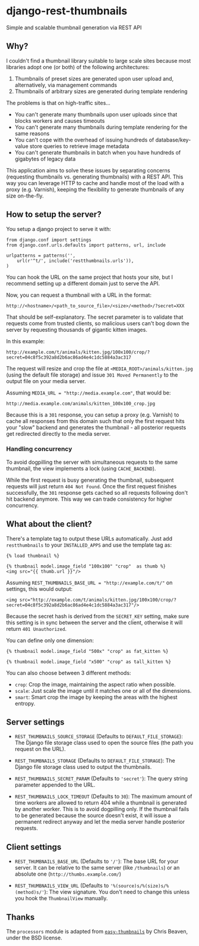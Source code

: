django-rest-thumbnails
======================
Simple and scalable thumbnail generation via REST API

Why?
----
I couldn't find a thumbnail library suitable to large scale sites because most
libraries adopt one (or both) of the following architectures:

1. Thumbnails of preset sizes are generated upon user upload and,
alternatively, via management commands
2. Thumbnails of arbitrary sizes are generated during template rendering

The problems is that on high-traffic sites...

- You can't generate many thumbnails upon user uploads since that blocks
workers and causes timeouts
- You can't generate many thumbnails during template rendering for the same
reasons
- You can't cope with the overhead of issuing hundreds of database/key-value
store queries to retrieve image metadata
- You can't generate thumbnails in batch when you have hundreds of gigabytes
of legacy data

This application aims to solve these issues by separating concerns (requesting
thumbnails vs. generating thumbnails) with a REST API. This way you can
leverage HTTP to cache and handle most of the load with a proxy (e.g. Varnish),
keeping the flexibility to generate thumbnails of any size on-the-fly.

How to setup the server?
----
You setup a django project to serve it with:

    from django.conf import settings
    from django.conf.urls.defaults import patterns, url, include

    urlpatterns = patterns('',
        url(r'^t/', include('restthumbnails.urls')),
    )

You can hook the URL on the same project that hosts your site, but I recommend
setting up a different domain just to serve the API.

Now, you can request a thumbnail with a URL in the format:

    http://<hostname>/<path_to_source_file>/<size>/<method>/?secret=XXX

That should be self-explanatory. The secret parameter is to validate that
requests come from trusted clients, so malicious users can't bog down the
server by requesting thousands of gigantic kitten images.

In this example:

    http://example.com/t/animals/kitten.jpg/100x100/crop/?secret=04c8f5c392a8d2b6ac86ad4e4c1dc5884a3ac317

The request will resize and crop the file at `<MEDIA_ROOT>/animals/kitten.jpg`
(using the default file storage) and issue `301 Moved Permanently` to the
output file on your media server.

Assuming `MEDIA_URL = "http://media.example.com"`, that would be:

    http://media.example.com/animals/kitten_100x100_crop.jpg

Because this is a `301` response, you can setup a proxy (e.g. Varnish) to cache
all responses from this domain such that only the first request hits your
"slow" backend and generates the thumbnail - all posterior requests get
redirected directly to the media server.

### Handling concurrency

To avoid dogpilling the server with simultaneous requests to the same
thumbnail, the view implements a lock (using `CACHE_BACKEND`).

While the first request is busy generating the thumbnail, subsequent requests
will just return `404 Not Found`. Once the first request finishes successfully,
the `301` response gets cached so all requests following don't hit backend
anymore. This way we can trade consistency for higher concurrency.


What about the client?
---------------------
There's a template tag to output these URLs automatically. Just add
`restthumbnails` to your `INSTALLED_APPS` and use the template tag as:

    {% load thumbnail %}

    {% thumbnail model.image_field "100x100" "crop"  as thumb %}
    <img src="{{ thumb.url }}"/>

Assuming `REST_THUMBNAILS_BASE_URL = "http://example.com/t/"` on settings, this
would output:

    <img src="http://example.com/t/animals/kitten.jpg/100x100/crop/?secret=04c8f5c392a8d2b6ac86ad4e4c1dc5884a3ac317"/>

Because the secret hash is derived from the `SECRET_KEY` setting, make sure
this setting is in sync between the server and the client, otherwise it will
return `401 Unauthorized`.

You can define only one dimension:

    {% thumbnail model.image_field "500x" "crop" as fat_kitten %}

    {% thumbnail model.image_field "x500" "crop" as tall_kitten %}

You can also choose between 3 different methods:

- `crop`: Crop the image, maintaining the aspect ratio when possible.
- `scale`: Just scale the image until it matches one or all of the dimensions.
- `smart`: Smart crop the image by keeping the areas with the highest entropy.


Server settings
---------------

- `REST_THUMBNAILS_SOURCE_STORAGE` (Defaults to `DEFAULT_FILE_STORAGE`):
The Django file storage class used to open the source files (the path you
request on the URL).

- `REST_THUMBNAILS_STORAGE` (Defaults to `DEFAULT_FILE_STORAGE`):
The Django file storage class used to output the thumbnails.

- `REST_THUMBNAILS_SECRET_PARAM` (Defaults to `'secret'`):
The query string parameter appended to the URL.

- `REST_THUMBNAILS_LOCK_TIMEOUT` (Defaults to `30`):
The maximum amount of time workers are allowed to return 404 while a
thumbnail is generated by another worker. This is to avoid dogpilling only. If
the thumbnail fails to be generated because the source doesn't exist, it
will issue a permanent redirect anyway and let the media server handle
posterior requests.

Client settings
---------------

- `REST_THUMBNAILS_BASE_URL` (Defaults to `'/'`):
The base URL for your server. It can be relative to the same server (like
`/thumbnails`) or an absolute one (`http://thumbs.example.com/`)

- `REST_THUMBNAILS_VIEW_URL` (Defaults to `'%(source)s/%(size)s/%(method)s/'`):
The view signature. You don't need to change this unless you hook the
`ThumbnailView` manually.

Thanks
------
The `processors` module is adapted from [`easy-thumbnails`](http://github.com/SmileyChris/easy-thumbnails/) by Chris Beaven,
under the BSD license.

